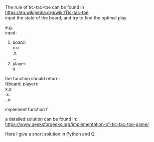 The rule of tic-tac-toe can be found in  
https://en.wikipedia.org/wiki/Tic-tac-toe  
input the state of the board, and try to find the optimal play

e.g.  
input:  
  1. board:  
  x.o  
  .x.  
  ...  
  2. player:  
  o  

the function should return:  
  f(board, player):  
  x.o  
  .x.  
  ..o  

implement function f  

a detailed solution can be found in:  
https://www.geeksforgeeks.org/implementation-of-tic-tac-toe-game/

Here I give a short solution in Python and Q.
